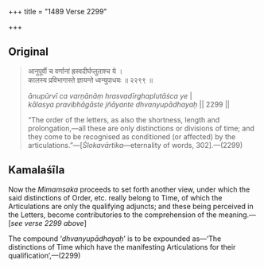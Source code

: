 +++
title = "1489 Verse 2299"

+++
## Original 
>
> आनुपूर्वी च वर्णानां ह्रस्वदीर्घप्लुताश्च ये ।  
> कालस्य प्रविभागास्ते ज्ञायन्ते ध्वन्युपाधयः ॥ २२९९ ॥ 
>
> *ānupūrvī ca varṇānāṃ hrasvadīrghaplutāśca ye* \|  
> *kālasya pravibhāgāste jñāyante dhvanyupādhayaḥ* \|\| 2299 \|\| 
>
> “The order of the letters, as also the shortness, length and prolongation,—all these are only distinctions or divisions of time; and they come to be recognised as conditioned (or affected) by the articulations.”—[*Ślokavārtika*—eternality of words, 302].—(2299)



## Kamalaśīla

Now the *Mimamsaka* proceeds to set forth another view, under which the said distinctions of Order, etc. really belong to Time, of which the Articulations are only the qualifying adjuncts; and these being perceived in the Letters, become contributories to the comprehension of the meaning.—[*see verse 2299 above*]

The compound ‘*dhvanyupādhayaḥ*’ is to be expounded as—‘The distinctions of Time which have the manifesting Articulations for their qualification’,—(2299)


